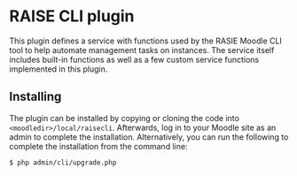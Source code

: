 # RAISE CLI plugin

This plugin defines a service with functions used by the RASIE Moodle CLI tool to help automate management tasks on instances. The service itself includes built-in functions as well as a few custom service functions implemented in this plugin.

## Installing

The plugin can be installed by copying or cloning the code into `<moodledir>/local/raisecli`. Afterwards, log in to your Moodle site as an admin to complete the installation. Alternatively, you can run the following to complete the installation from the command line:

```bash
$ php admin/cli/upgrade.php
```
